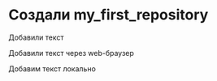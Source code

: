 ﻿# Создали my_first_repository

Добавили текст

Добавили текст через web-браузер

Добавим текст локально